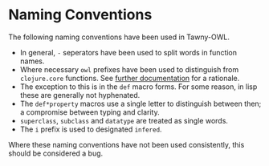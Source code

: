 Naming Conventions
==================


The following naming conventions have been used in Tawny-OWL.

 - In general, `-` seperators have been used to split words in function names.
 - Where necessary `owl` prefixes have been used to distinguish from
   `clojure.core` functions. See [further documentation](nameclashes.md) for a
   rationale.
 - The exception to this is in the `def` macro forms. For some reason, in lisp
   these are generally not hyphenated.
 - The `def*property` macros use a single letter to distinguish between then;
   a compromise between typing and clarity.
 - `superclass`, `subclass` and `datatype` are treated as single words.
 - The `i` prefix is used to designated `infered`.

Where these naming conventions have not been used consistently, this should be
considered a bug.
